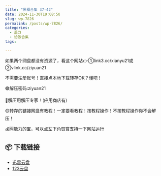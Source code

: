 ```yaml
---
title: "黑框合集 37-42"
date: 2024-11-30T19:08:50
slug: wp-7826
permalink: /posts/wp-7826/
categories:
  - 盖📺
  - 恰饭合集
tags:

---
```


如果两个网盘都没有资源了，看这个网站👉①link3.cc/xianyu21或②vlink.cc/ziyuan21

不需要注册账号！直接点本地下载转存OK？懂吧！

🟢解压密码:ziyuan21

🔵解压用解压专家！(应用商店有)

🟡转存的链接网盘有教程！一定要看教程！按教程操作！不按教程操作你不会解压！

💰🈶能力的宝，可以点左下角赞赏支持一下网站运行

## 📦 下载链接
- [迅雷云盘](https://blziyuan21.com/pay-download/7826?key=a49a46c703&down_id=0)
- [123云盘](https://blziyuan21.com/pay-download/7826?key=a49a46c703&down_id=1)

